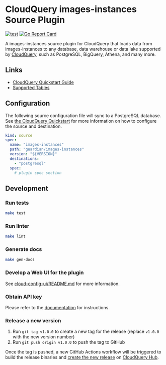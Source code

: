 # CloudQuery images-instances Source Plugin

[![test](https://github.com/guardian/cq-source-images-instances/actions/workflows/test.yaml/badge.svg)](https://github.com/guardian/cq-source-images-instances/actions/workflows/test.yaml)
[![Go Report Card](https://goreportcard.com/badge/github.com/guardian/cq-source-images-instances)](https://goreportcard.com/report/github.com/guardian/cq-source-images-instances)

A images-instances source plugin for CloudQuery that loads data from images-instances to any database, data warehouse or data lake supported by [CloudQuery](https://www.cloudquery.io/), such as PostgreSQL, BigQuery, Athena, and many more.

## Links

 - [CloudQuery Quickstart Guide](https://www.cloudquery.io/docs/quickstart)
 - [Supported Tables](docs/tables/README.md)


## Configuration

The following source configuration file will sync to a PostgreSQL database. See [the CloudQuery Quickstart](https://www.cloudquery.io/docs/quickstart) for more information on how to configure the source and destination.

```yaml
kind: source
spec:
  name: "images-instances"
  path: "guardian/images-instances"
  version: "${VERSION}"
  destinations:
    - "postgresql"
  spec:
    # plugin spec section
```

## Development

### Run tests

```bash
make test
```

### Run linter

```bash
make lint
```

### Generate docs

```bash
make gen-docs
```

### Develop a Web UI for the plugin

See [cloud-config-ui/README.md](cloud-config-ui/README.md) for more information.

### Obtain API key

Please refer to the [documentation](https://docs.cloudquery.io/docs/deployment/generate-api-key) for instructions.

### Release a new version

1. Run `git tag v1.0.0` to create a new tag for the release (replace `v1.0.0` with the new version number)
2. Run `git push origin v1.0.0` to push the tag to GitHub  

Once the tag is pushed, a new GitHub Actions workflow will be triggered to build the release binaries and [create the new release](https://docs.cloudquery.io/docs/developers/publishing-an-integration-to-the-hub) on [CloudQuery Hub](https://hub.cloudquery.io).
